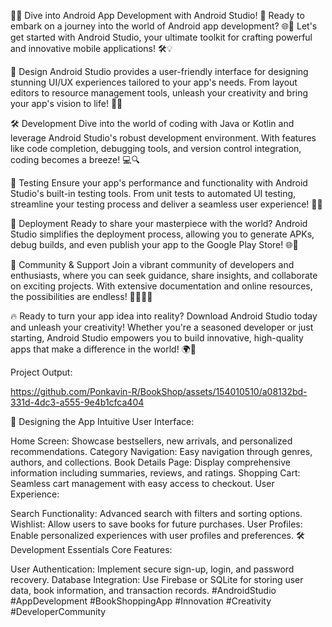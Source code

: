 📱🚀 Dive into Android App Development with Android Studio! 🌟
Ready to embark on a journey into the world of Android app development? 🌐🔧 Let's get started with Android Studio, your ultimate toolkit for crafting powerful and innovative mobile applications! 🛠️💡

🎨 Design
Android Studio provides a user-friendly interface for designing stunning UI/UX experiences tailored to your app's needs. From layout editors to resource management tools, unleash your creativity and bring your app's vision to life! 🎉🎨

🛠️ Development
Dive into the world of coding with Java or Kotlin and leverage Android Studio's robust development environment. With features like code completion, debugging tools, and version control integration, coding becomes a breeze! 💻🔍

📱 Testing
Ensure your app's performance and functionality with Android Studio's built-in testing tools. From unit tests to automated UI testing, streamline your testing process and deliver a seamless user experience! 🧪🔧

🚀 Deployment
Ready to share your masterpiece with the world? Android Studio simplifies the deployment process, allowing you to generate APKs, debug builds, and even publish your app to the Google Play Store! 🌐📲

🌟 Community & Support
Join a vibrant community of developers and enthusiasts, where you can seek guidance, share insights, and collaborate on exciting projects. With extensive documentation and online resources, the possibilities are endless! 👩‍💻👨‍💻

🔥 Ready to turn your app idea into reality?
Download Android Studio today and unleash your creativity! Whether you're a seasoned developer or just starting, Android Studio empowers you to build innovative, high-quality apps that make a difference in the world! 🌍💫

Project Output:



https://github.com/Ponkavin-R/BookShop/assets/154010510/a08132bd-331d-4dc3-a555-9e4b1cfca404



🎨 Designing the App
Intuitive User Interface:

Home Screen: Showcase bestsellers, new arrivals, and personalized recommendations.
Category Navigation: Easy navigation through genres, authors, and collections.
Book Details Page: Display comprehensive information including summaries, reviews, and ratings.
Shopping Cart: Seamless cart management with easy access to checkout.
User Experience:

Search Functionality: Advanced search with filters and sorting options.
Wishlist: Allow users to save books for future purchases.
User Profiles: Enable personalized experiences with user profiles and preferences.
🛠️ Development Essentials
Core Features:

User Authentication: Implement secure sign-up, login, and password recovery.
Database Integration: Use Firebase or SQLite for storing user data, book information, and transaction records.
#AndroidStudio #AppDevelopment #BookShoppingApp #Innovation #Creativity #DeveloperCommunity






